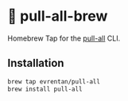 # 🍺 pull-all-brew

Homebrew Tap for the [pull-all](https://github.com/evrentan/pull-all) CLI.

## Installation

```bash
brew tap evrentan/pull-all
brew install pull-all
```
